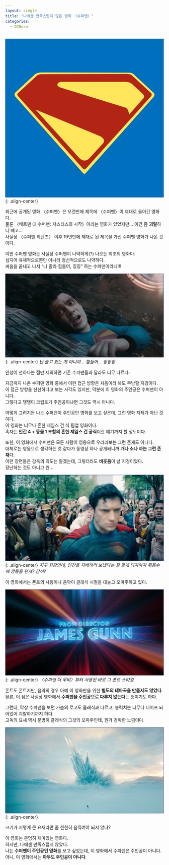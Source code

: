 ```yaml
---
layout: single
title: "나에겐 만족스럽지 않은 영화 〈수퍼맨〉"
categories:
  - DCHero
---
```


![image](</images/2025-07-22/Superman_logos64.jpg>){: .align-center}

최근에 공개된 영화 〈수퍼맨〉은 오랜만에 제목에 〈수퍼맨〉이 제대로 들어간 영화다.\
물론 〈배트맨 대 수퍼맨: 저스티스의 시작〉이라는 영화가 있었지만... 이건 좀 **괴랄**하니 빼고...\
사실상 〈수퍼맨 리턴즈〉 이후 19년만에 제대로 된 제목을 가진 수퍼맨 영화가 나온 것이다.

이번 수퍼맨 영화는 사실상 수퍼맨이 나약하게(?) 나오는 최초의 영화다.\
심지어 육체적으로뿐만 아니라 정신적으로도 나약하다.\
싸움을 끝내고 나서 “나 졸라 힘들어, 징징” 하는 수퍼맨이라니!!!

![image](</images/2025-07-22/hards64.jpg>){: .align-center}
*난 놀고 있는 게 아니야... 힘들어... 징징징*

인성이 선하다는 점만 제외하면 기존 수퍼맨들과 달라도 너무 다르다.

지금까지 나온 수퍼맨 영화 중에서 이런 접근 방향은 처음이라 봐도 무방할 지경이다.\
이 접근 방향을 신선하다고 보는 시각도 있지만, 덕분에 이 영화의 주인공은 수퍼맨이 아니다.\
그렇다고 댕댕이 크립토가 주인공이냐면 그것도 역시 아니다.

어떻게 그려지든 나는 수퍼맨이 주인공인 영화를 보고 싶은데, 그런 영화 자체가 아닌 것이다.\
이 영화는 너무나 흔한 제임스 건 식 팀업 영화이다.\
혹자는 **인간 4 + 동물 1 조합의 흔한 제임스 건 공식**이란 얘기까지 할 정도이다.

또한, 이 영화에서 수퍼맨은 모든 사람이 영웅으로 우러러보는 그런 존재도 아니다.\
대체로는 영웅으로 생각하는 것 같다가 동영상 하나 공개되니까 **개나 소나 까는 그런 존재**다.\
이런 장면들은 감독의 의도는 알겠는데, 그렇더라도 **비웃음**이 날 지경이었다.\
장난하는 것도 아니고 원...

![image](</images/2025-07-22/cans64.jpg>){: .align-center}
*지구 최강인데, 인간을 지배하러 보냈다는 걸 알게 되자마자 뒤통수에 깡통을 던져? 감히?*

이 영화에서는 폰트의 사용이나 음악이 클래식 시절을 대놓고 오마주하고 있다.

![image](</images/2025-07-22/fonts64.jpg>){: .align-center}
*〈수퍼맨 더 무비〉부터 사용된 바로 그 폰트 스타일*

폰트도 폰트지만, 음악의 경우 아예 이 영화만을 위한 **별도의 테마곡을 만들지도 않았다**.\
물론, 이 점은 사실상 영화에서 **수퍼맨을 주인공으로 다루지 않는다**는 뜻이기도 하다.

그런데, 막상 수퍼맨을 보면 가슴의 로고도 클래식과 다르고, 능력치는 너무나 디버프 되어있어 괴랄하기까지 하다.\
고독의 요새 역시 분명히 클래식의 그것의 오마주인데, 뭔가 경박한 느낌이다.

![image](</images/2025-07-22/fortresss64.jpg>){: .align-center}

크기가 저렇게 큰 요새라면 좀 천천히 움직여야 되지 않나?

이 영화는 분명히 재미있는 영화다.\
하지만, 나에겐 만족스럽지 않았다.\
나는 **수퍼맨이 주인공인 영화**를 보고 싶었는데, 이 영화에서 수퍼맨은 주인공이 아니다.\
아니, 이 영화에서는 **아무도 주인공이 아니다**.
